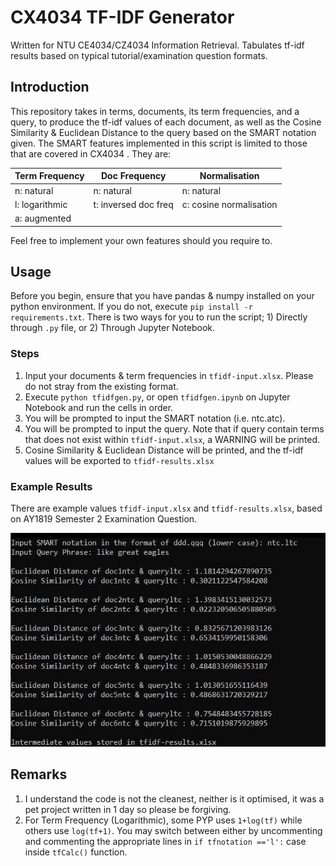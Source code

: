 # CX4034 TF-IDF Generator
 Written for NTU CE4034/CZ4034 Information Retrieval. Tabulates tf-idf results based on typical tutorial/examination question formats.

## Introduction
This repository takes in terms, documents, its term frequencies, and a query, to produce the tf-idf values of each document, as well as the Cosine Similarity & Euclidean Distance to the query based on the SMART notation given. The SMART features implemented in this script is limited to those that are covered in CX4034 . They are:

| Term Frequency| Doc Frequency | Normalisation |  
| ------------- | ------------- | ------------- | 
| n: natural  	| n: natural  	| n: natural 	|
| l: logarithmic| t: inversed doc freq | c: cosine normalisation | 
| a: augmented  ||| 

Feel free to implement your own features should you require to.

## Usage
Before you begin, ensure that you have pandas & numpy installed on your python environment. If you do not, execute `pip install -r requirements.txt`. There is two ways for you to run the script; 1) Directly through `.py` file, or 2) Through Jupyter Notebook.

### Steps
1) Input your documents & term frequencies in `tfidf-input.xlsx`. Please do not stray from the existing format.
2) Execute `python tfidfgen.py`, or open `tfidfgen.ipynb` on Jupyter Notebook and run the cells in order. 
3) You will be prompted to input the SMART notation (i.e. ntc.atc).
4) You will be prompted to input the query. Note that if query contain terms that does not exist within `tfidf-input.xlsx`, a WARNING will be printed.
5) Cosine Similarity & Euclidean Distance will be printed, and the tf-idf values will be exported to `tfidf-results.xlsx`

### Example Results
There are example values `tfidf-input.xlsx` and `tfidf-results.xlsx`, based on AY1819 Semester 2 Examination Question.

![Results](README_Attachments/tfidfresult.jpg)


## Remarks
1) I understand the code is not the cleanest, neither is it optimised, it was a pet project written in 1 day so please be forgiving.
2) For Term Frequency (Logarithmic), some PYP uses `1+log(tf)` while others use `log(tf+1)`. You may switch between either by uncommenting and commenting the appropriate lines in `if tfnotation =='l':` case inside `tfCalc()` function. 